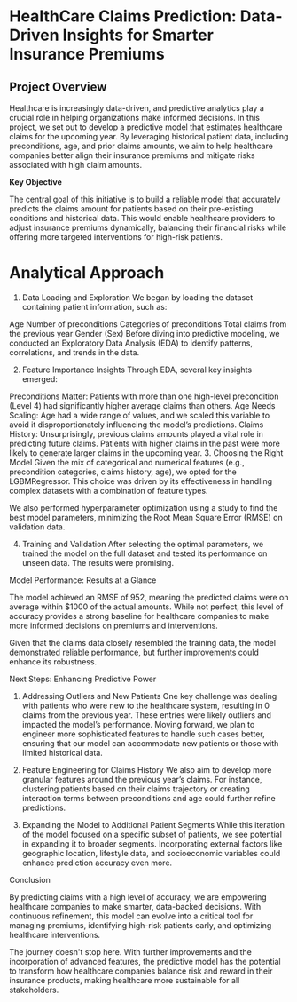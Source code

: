 # HealthCare Claims Prediction: Data-Driven Insights for Smarter Insurance Premiums

## Project Overview

Healthcare is increasingly data-driven, and predictive analytics play a crucial role in helping organizations make informed decisions. In this project, we set out to develop a predictive model that estimates healthcare claims for the upcoming year. By leveraging historical patient data, including preconditions, age, and prior claims amounts, we aim to help healthcare companies better align their insurance premiums and mitigate risks associated with high claim amounts.

**Key Objective**

The central goal of this initiative is to build a reliable model that accurately predicts the claims amount for patients based on their pre-existing conditions and historical data. This would enable healthcare providers to adjust insurance premiums dynamically, balancing their financial risks while offering more targeted interventions for high-risk patients.

# Analytical Approach

1. Data Loading and Exploration
We began by loading the dataset containing patient information, such as:

Age
Number of preconditions
Categories of preconditions
Total claims from the previous year
Gender (Sex)
Before diving into predictive modeling, we conducted an Exploratory Data Analysis (EDA) to identify patterns, correlations, and trends in the data.

2. Feature Importance Insights
Through EDA, several key insights emerged:

Preconditions Matter: Patients with more than one high-level precondition (Level 4) had significantly higher average claims than others.
Age Needs Scaling: Age had a wide range of values, and we scaled this variable to avoid it disproportionately influencing the model’s predictions.
Claims History: Unsurprisingly, previous claims amounts played a vital role in predicting future claims. Patients with higher claims in the past were more likely to generate larger claims in the upcoming year.
3. Choosing the Right Model
Given the mix of categorical and numerical features (e.g., precondition categories, claims history, age), we opted for the LGBMRegressor. This choice was driven by its effectiveness in handling complex datasets with a combination of feature types.

We also performed hyperparameter optimization using a study to find the best model parameters, minimizing the Root Mean Square Error (RMSE) on validation data.

4. Training and Validation
After selecting the optimal parameters, we trained the model on the full dataset and tested its performance on unseen data. The results were promising.

Model Performance: Results at a Glance

The model achieved an RMSE of 952, meaning the predicted claims were on average within $1000 of the actual amounts. While not perfect, this level of accuracy provides a strong baseline for healthcare companies to make more informed decisions on premiums and interventions.

Given that the claims data closely resembled the training data, the model demonstrated reliable performance, but further improvements could enhance its robustness.

Next Steps: Enhancing Predictive Power

1. Addressing Outliers and New Patients
One key challenge was dealing with patients who were new to the healthcare system, resulting in 0 claims from the previous year. These entries were likely outliers and impacted the model’s performance. Moving forward, we plan to engineer more sophisticated features to handle such cases better, ensuring that our model can accommodate new patients or those with limited historical data.

2. Feature Engineering for Claims History
We also aim to develop more granular features around the previous year’s claims. For instance, clustering patients based on their claims trajectory or creating interaction terms between preconditions and age could further refine predictions.

3. Expanding the Model to Additional Patient Segments
While this iteration of the model focused on a specific subset of patients, we see potential in expanding it to broader segments. Incorporating external factors like geographic location, lifestyle data, and socioeconomic variables could enhance prediction accuracy even more.

Conclusion

By predicting claims with a high level of accuracy, we are empowering healthcare companies to make smarter, data-backed decisions. With continuous refinement, this model can evolve into a critical tool for managing premiums, identifying high-risk patients early, and optimizing healthcare interventions.

The journey doesn't stop here. With further improvements and the incorporation of advanced features, the predictive model has the potential to transform how healthcare companies balance risk and reward in their insurance products, making healthcare more sustainable for all stakeholders.
